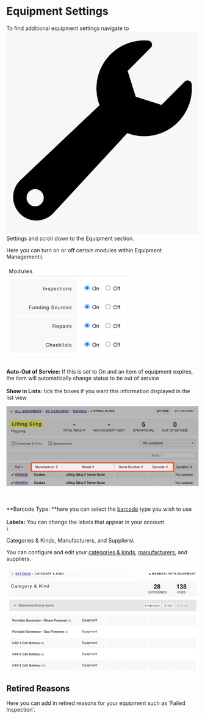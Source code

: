 # Equipment Settings

To find additional equipment settings navigate to  ![](../.gitbook/assets/wrench.png) Settings and scroll down to the Equipment section.

Here you can turn on or off certain modules within Equipment Management:\


![](<../.gitbook/assets/equipment modules.png>)

\
**Auto-Out of Service:** If this is set to On and an item of equipment expires, the item will automatically change status to be out of service\
\
**Show in Lists:** tick the boxes if you want this information displayed in the list view

![](<../.gitbook/assets/show in lists.png>)

\
\
**Barcode Type: **here you can select the [barcode](equipment-barcoding/) type you wish to use\
\
**Labels:** You can change the labels that appear in your account\
\


Categories & Kinds, Manufacturers, and Suppliers\



You can configure and edit your [categories & kinds](untitled/), [manufacturers](manufacturers-and-models/), and suppliers.&#x20;

![](<../.gitbook/assets/categories and kinds settings.png>)



## Retired Reasons

Here you can add in retired reasons for your equipment such as 'Failed Inspection'.&#x20;
